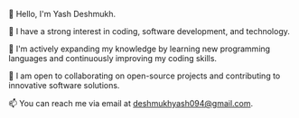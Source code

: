 👋 Hello, I'm Yash Deshmukh.

👀 I have a strong interest in coding, software development, and technology.

🌱 I'm actively expanding my knowledge by learning new programming languages and continuously improving my coding skills.

💼 I am open to collaborating on open-source projects and contributing to innovative software solutions.

📫 You can reach me via email at deshmukhyash094@gmail.com.


<!---
CodeByYash/CodeByYash is a ✨ special ✨ repository because its `README.md` (this file) appears on your GitHub profile.
You can click the Preview link to take a look at your changes.
--->

